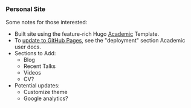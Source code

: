 ### Personal Site

Some notes for those interested:
* Built site using the feature-rich Hugo [Academic](https://sourcethemes.com/academic/) Template.  
* To [update to GitHub Pages](https://sourcethemes.com/academic/docs/deployment/#github-pages), see the "deployment" section Academic user docs.
* Sections to Add:
   * Blog
   * Recent Talks
   * Videos
   * CV?
* Potential updates:
   * Customize theme
   * Google analytics?
